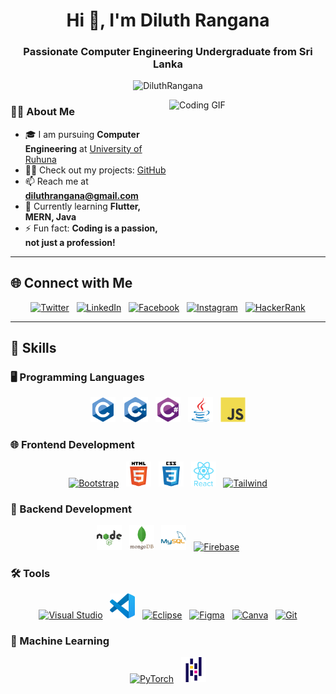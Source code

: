 <h1 align="center">Hi 👋, I'm Diluth Rangana</h1>
<h3 align="center">Passionate Computer Engineering Undergraduate from Sri Lanka</h3>

<p align="center"> 
  <img src="https://komarev.com/ghpvc/?username=diluthrangana&label=Profile%20views&color=0e75b6&style=flat" alt="DiluthRangana" /> 
</p>

<img align="right" width="250px" height="250px" src="https://media.giphy.com/media/TEnXkcsHrP4YedChhA/giphy.gif" alt="Coding GIF" />

### 🧑‍🎓 About Me

- 🎓 I am pursuing **Computer Engineering** at [University of Ruhuna](https://www.eng.ruh.ac.lk/)
- 👨‍💻 Check out my projects: [GitHub](https://github.com/diluthrangana)
- 📫 Reach me at **diluthrangana@gmail.com**
- 🌱 Currently learning **Flutter, MERN, Java**
- ⚡ Fun fact: **Coding is a passion, not just a profession!**

---

## 🌐 Connect with Me

<p align="center">
  <a href="---" target="_blank"><img src="https://raw.githubusercontent.com/rahuldkjain/github-profile-readme-generator/master/src/images/icons/Social/twitter.svg" alt="Twitter" width="40" /></a>&nbsp;&nbsp;
  <a href="---" target="_blank"><img src="https://raw.githubusercontent.com/rahuldkjain/github-profile-readme-generator/master/src/images/icons/Social/linked-in-alt.svg" alt="LinkedIn" width="40" /></a>&nbsp;&nbsp;
  <a href="---" target="_blank"><img src="https://raw.githubusercontent.com/rahuldkjain/github-profile-readme-generator/master/src/images/icons/Social/facebook.svg" alt="Facebook" width="40" /></a>&nbsp;&nbsp;
  <a href="---" target="_blank"><img src="https://raw.githubusercontent.com/rahuldkjain/github-profile-readme-generator/master/src/images/icons/Social/instagram.svg" alt="Instagram" width="40" /></a>&nbsp;&nbsp;
  <a href="---" target="_blank"><img src="https://raw.githubusercontent.com/rahuldkjain/github-profile-readme-generator/master/src/images/icons/Social/hackerrank.svg" alt="HackerRank" width="40" /></a>
</p>

---

## 🚀 Skills

### 🖥️ Programming Languages
<p align="center">
  <a href="https://www.cprogramming.com/" target="_blank"><img src="https://raw.githubusercontent.com/devicons/devicon/master/icons/c/c-original.svg" alt="C" width="40" /></a>&nbsp;&nbsp;
  <a href="https://www.w3schools.com/cpp/" target="_blank"><img src="https://raw.githubusercontent.com/devicons/devicon/master/icons/cplusplus/cplusplus-original.svg" alt="C++" width="40" /></a>&nbsp;&nbsp;
  <a href="https://www.w3schools.com/cs/" target="_blank"><img src="https://raw.githubusercontent.com/devicons/devicon/master/icons/csharp/csharp-original.svg" alt="C#" width="40" /></a>&nbsp;&nbsp;
  <a href="https://www.java.com" target="_blank"><img src="https://raw.githubusercontent.com/devicons/devicon/master/icons/java/java-original.svg" alt="Java" width="40" /></a>&nbsp;&nbsp;
  <a href="https://developer.mozilla.org/en-US/docs/Web/JavaScript" target="_blank"><img src="https://raw.githubusercontent.com/devicons/devicon/master/icons/javascript/javascript-original.svg" alt="JavaScript" width="40" /></a>
</p>

### 🌐 Frontend Development
<p align="center">
  <a href="https://getbootstrap.com" target="_blank"><img src="https://upload.wikimedia.org/wikipedia/commons/b/b2/Bootstrap_logo.svg" alt="Bootstrap" width="40" /></a>&nbsp;&nbsp;
  <a href="https://www.w3.org/html/" target="_blank"><img src="https://raw.githubusercontent.com/devicons/devicon/master/icons/html5/html5-original-wordmark.svg" alt="HTML5" width="40" /></a>&nbsp;&nbsp;
  <a href="https://www.w3schools.com/css/" target="_blank"><img src="https://raw.githubusercontent.com/devicons/devicon/master/icons/css3/css3-original-wordmark.svg" alt="CSS3" width="40" /></a>&nbsp;&nbsp;
  <a href="https://reactjs.org/" target="_blank"><img src="https://raw.githubusercontent.com/devicons/devicon/master/icons/react/react-original-wordmark.svg" alt="React" width="40" /></a>&nbsp;&nbsp;
  <a href="https://tailwindcss.com/" target="_blank"><img src="https://www.vectorlogo.zone/logos/tailwindcss/tailwindcss-icon.svg" alt="Tailwind" width="40" /></a>
</p>

### 🔧 Backend Development
<p align="center">
  <a href="https://nodejs.org" target="_blank"><img src="https://raw.githubusercontent.com/devicons/devicon/master/icons/nodejs/nodejs-original-wordmark.svg" alt="Node.js" width="40" /></a>&nbsp;&nbsp;
  <a href="https://www.mongodb.com/" target="_blank"><img src="https://raw.githubusercontent.com/devicons/devicon/master/icons/mongodb/mongodb-original-wordmark.svg" alt="MongoDB" width="40" /></a>&nbsp;&nbsp;
  <a href="https://www.mysql.com/" target="_blank"><img src="https://raw.githubusercontent.com/devicons/devicon/master/icons/mysql/mysql-original-wordmark.svg" alt="MySQL" width="40" /></a>&nbsp;&nbsp;
  <a href="https://firebase.google.com/" target="_blank"><img src="https://www.vectorlogo.zone/logos/firebase/firebase-icon.svg" alt="Firebase" width="40" /></a>
</p>

### 🛠️ Tools
<p align="center">
  <a href="https://visualstudio.microsoft.com/" target="_blank"><img src="https://upload.wikimedia.org/wikipedia/commons/5/59/Visual_Studio_Icon_2019.svg" alt="Visual Studio" width="40" /></a>&nbsp;&nbsp;
  <a href="https://code.visualstudio.com/" target="_blank"><img src="https://raw.githubusercontent.com/devicons/devicon/master/icons/vscode/vscode-original.svg" alt="VS Code" width="40" /></a>&nbsp;&nbsp;
  <a href="https://www.eclipse.org/" target="_blank"><img src="https://upload.wikimedia.org/wikipedia/commons/c/cf/Eclipse-SVG.svg" alt="Eclipse" width="40" /></a>&nbsp;&nbsp;
  <a href="https://www.figma.com/" target="_blank"><img src="https://www.vectorlogo.zone/logos/figma/figma-icon.svg" alt="Figma" width="40" /></a>&nbsp;&nbsp;
  <a href="https://www.canva.com/" target="_blank"><img src="https://upload.wikimedia.org/wikipedia/commons/0/08/Canva_icon_2021.svg" alt="Canva" width="40" /></a>&nbsp;&nbsp;
  <a href="https://git-scm.com/" target="_blank"><img src="https://www.vectorlogo.zone/logos/git-scm/git-scm-icon.svg" alt="Git" width="40" /></a>
</p>

### 🤖 Machine Learning
<p align="center">
  <a href="https://pytorch.org/" target="_blank"><img src="https://www.vectorlogo.zone/logos/pytorch/pytorch-icon.svg" alt="PyTorch" width="40" /></a>&nbsp;&nbsp;
  <a href="https://pandas.pydata.org/" target="_blank"><img src="https://raw.githubusercontent.com/devicons/devicon/2ae2a900d2f041da66e950e4d48052658d850630/icons/pandas/pandas-original.svg" alt="Pandas" width="40" /></a>
</p>
